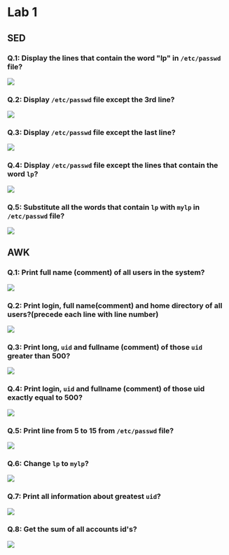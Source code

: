 # Lab 1

## SED

### Q.1: Display the lines that contain the word "lp" in `/etc/passwd` file?

![](./imgs/bash-lab1-sed-1.png)

### Q.2: Display `/etc/passwd` file except the 3rd line?

![](./imgs/bash-lab1-sed-2.png)

### Q.3: Display `/etc/passwd` file except the last line?

![](./imgs/bash-lab1-sed-3.png)

### Q.4: Display `/etc/passwd` file except the lines that contain the word `lp`?

![](./imgs/bash-lab1-sed-4.png)

### Q.5: Substitute all the words that contain `lp` with `mylp` in `/etc/passwd` file?

![](./imgs/bash-lab1-sed-5.png)

## AWK

### Q.1: Print full name (comment) of all users in the system?

![](./imgs/bash-lab1-awk-1.png)

### Q.2: Print login, full name(comment) and home directory of all users?(precede each line with line number)

![](./imgs/bash-lab1-awk-2.png)

### Q.3: Print long, `uid` and fullname (comment) of those `uid` greater than 500?

![](./imgs/bash-lab1-awk-3.png)

### Q.4: Print login, `uid` and fullname (comment) of those uid exactly equal to 500?

![](./imgs/bash-lab1-awk-4.png)

### Q.5: Print line from 5 to 15 from `/etc/passwd` file?

![](./imgs/bash-lab1-awk-5.png)

### Q.6: Change `lp` to `mylp`?

![](./imgs/bash-lab1-awk-6.png)

### Q.7: Print all information about greatest `uid`?

![](./imgs/bash-lab1-awk-7.png)

### Q.8: Get the sum of all accounts id's?

![](./imgs/bash-lab1-awk-8.png)
